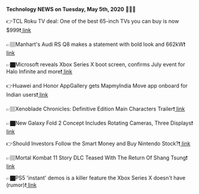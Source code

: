 <b>Technology NEWS on Tuesday, May 5th, 2020</b> 📡📡📡 

👉TCL Roku TV deal: One of the best 65-inch TVs you can buy is now $999❗️<a href='https://techblock.club/?p=4569'> link</a>

👉🏽Manhart's Audi RS Q8 makes a statement with bold look and 662kW❗️<a href='https://techblock.club/?p=4571'> link</a>

👉🏿Microsoft reveals Xbox Series X boot screen, confirms July event for Halo Infinite and more❗️<a href='https://techblock.club/?p=4573'> link</a>

👉Huawei and Honor AppGallery gets MapmyIndia Move app onboard for Indian users❗️<a href='https://techblock.club/?p=4575'> link</a>

👉🏽Xenoblade Chronicles: Definitive Edition Main Characters Trailer❗️<a href='https://techblock.club/?p=4577'> link</a>

👉🏿New Galaxy Fold 2 Concept Includes Rotating Cameras, Three Displays❗️<a href='https://techblock.club/?p=4579'> link</a>

👉Should Investors Follow the Smart Money and Buy Nintendo Stock?❗️<a href='https://techblock.club/?p=4581'> link</a>

👉🏽Mortal Kombat 11 Story DLC Teased With The Return Of Shang Tsung❗️<a href='https://techblock.club/?p=4583'> link</a>

👉🏿PS5 'instant' demos is a killer feature the Xbox Series X doesn't have (rumor)❗️<a href='https://techblock.club/?p=4585'> link</a>

